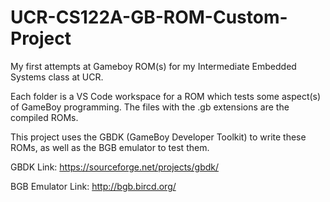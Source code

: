 # UCR-CS122A-GB-ROM-Custom-Project
My first attempts at Gameboy ROM(s) for my Intermediate Embedded Systems class at UCR.

Each folder is a VS Code workspace for a ROM which tests some aspect(s) of GameBoy programming. The files with the .gb extensions are the compiled ROMs.

This project uses the GBDK (GameBoy Developer Toolkit) to write these ROMs, as well as the BGB emulator to test them.

GBDK Link: https://sourceforge.net/projects/gbdk/

BGB Emulator Link: http://bgb.bircd.org/
